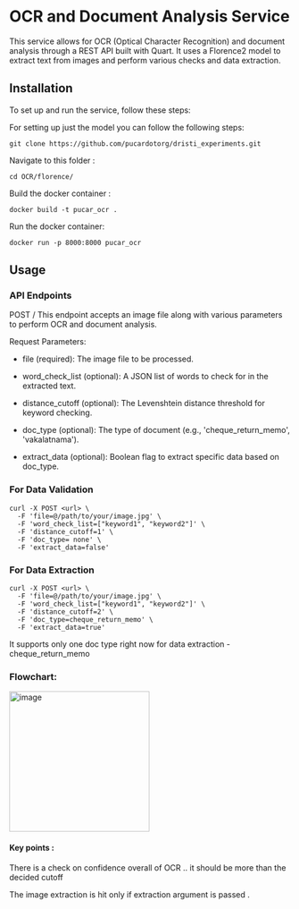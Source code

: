 # OCR and Document Analysis Service
This service allows for OCR (Optical Character Recognition) and document analysis through a REST API built with Quart. It uses a Florence2 model to extract text from images and perform various checks and data extraction.


## Installation
To set up and run the service, follow these steps:

For setting up just the model you can follow the following steps: 

```
git clone https://github.com/pucardotorg/dristi_experiments.git
```

Navigate to this folder : 
```
cd OCR/florence/
```

Build the docker container : 
```
docker build -t pucar_ocr .
```

Run the docker container: 
```
docker run -p 8000:8000 pucar_ocr 
```


## Usage
### API Endpoints
POST /
This endpoint accepts an image file along with various parameters to perform OCR and document analysis.

Request Parameters:

- file (required): The image file to be processed.

- word_check_list (optional): A JSON list of words to check for in the extracted text.

- distance_cutoff (optional): The Levenshtein distance threshold for keyword checking.

- doc_type (optional): The type of document (e.g., 'cheque_return_memo', 'vakalatnama').

- extract_data (optional): Boolean flag to extract specific data based on doc_type.

### For Data Validation

```
curl -X POST <url> \
  -F 'file=@/path/to/your/image.jpg' \
  -F 'word_check_list=["keyword1", "keyword2"]' \
  -F 'distance_cutoff=1' \
  -F 'doc_type= none' \
  -F 'extract_data=false'
  ```

### For Data Extraction 

```
curl -X POST <url> \
  -F 'file=@/path/to/your/image.jpg' \
  -F 'word_check_list=["keyword1", "keyword2"]' \
  -F 'distance_cutoff=2' \
  -F 'doc_type=cheque_return_memo' \
  -F 'extract_data=true'
  ```

  It supports only one doc type right now for data extraction - cheque_return_memo

### Flowchart: 

<img width="251" alt="image" src="https://github.com/user-attachments/assets/9298dc57-75e4-493e-afb7-90ab6f6c7b19">


#### Key points : 
There is a check on confidence overall of OCR .. it should be more than the decided cutoff

The image extraction is hit only if extraction argument is passed . 


